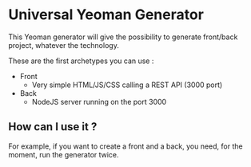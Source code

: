 # Universal Yeoman Generator

This Yeoman generator will give the possibility to generate front/back project, whatever the technology. 

These are the first archetypes you can use : 
* Front
    * Very simple HTML/JS/CSS calling a REST API (3000 port)
* Back
    * NodeJS server running on the port 3000

## How can I use it ?

For example, if you want to create a front and a back, you need, for the moment, run the generator twice. 